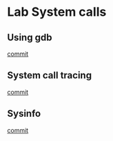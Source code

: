 # Lab System calls

## Using gdb
[commit](https://github.com/Nowherechan/xv6-labs-2022/commit/b583665b53ffd59478887a9d7afd416649d73637)

## System call tracing
[commit](https://github.com/Nowherechan/xv6-labs-2022/commit/0a48385e430d9953a7eeaeb22bebdf69085ec81b)

## Sysinfo
[commit](https://github.com/Nowherechan/xv6-labs-2022/commit/1aae4c932fca2b8c6a048e995f2b64acb5f400d7)